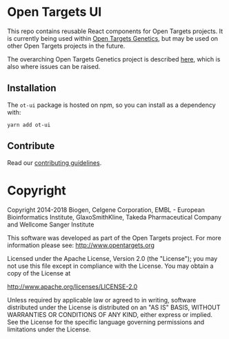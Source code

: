 # Open Targets UI

This repo contains reusable React components for Open Targets projects. It is currently being used within [Open Targets Genetics](https://github.com/opentargets/genetics-app), but may be used on other Open Targets projects in the future.

The overarching Open Targets Genetics project is described [here](https://github.com/opentargets/genetics), which is also where issues can be raised.

## Installation

The `ot-ui` package is hosted on npm, so you can install as a dependency with:

```
yarn add ot-ui
```

## Contribute

Read our [contributing guidelines](CONTRIBUTING.md).

# Copyright

Copyright 2014-2018 Biogen, Celgene Corporation, EMBL - European Bioinformatics Institute, GlaxoSmithKline, Takeda Pharmaceutical Company and Wellcome Sanger Institute

This software was developed as part of the Open Targets project. For more information please see: http://www.opentargets.org

Licensed under the Apache License, Version 2.0 (the "License");
you may not use this file except in compliance with the License.
You may obtain a copy of the License at

http://www.apache.org/licenses/LICENSE-2.0

Unless required by applicable law or agreed to in writing, software
distributed under the License is distributed on an "AS IS" BASIS,
WITHOUT WARRANTIES OR CONDITIONS OF ANY KIND, either express or implied.
See the License for the specific language governing permissions and
limitations under the License.
